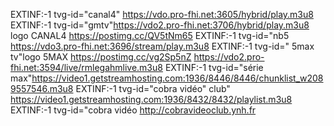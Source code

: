 EXTINF:-1 tvg-id="canal4" https://vdo.pro-fhi.net:3605/hybrid/play.m3u8 EXTINF:-1 tvg-id="gmtv"https://vdo2.pro-fhi.net:3706/hybrid/play.m3u8 logo CANAL4 https://postimg.cc/QV5tNm65
EXTINF:-1 tvg-id="nb5 https://vdo3.pro-fhi.net:3696/stream/play.m3u8 EXTINF:-1 tvg-id=" 5max tv"logo 5MAX https://postimg.cc/vg2Sp5nZ 
https://vdo2.pro-fhi.net:3594/live/rmlegahmlive.m3u8 EXTINF:-1 tvg-id="série max"https://video1.getstreamhosting.com:1936/8446/8446/chunklist_w2089557546.m3u8 EXTINF:-1 tvg-id="cobra vidéo" club" https://video1.getstreamhosting.com:1936/8432/8432/playlist.m3u8 EXTINF:-1 tvg-id="cobra vidéo http://cobravideoclub.ynh.fr
